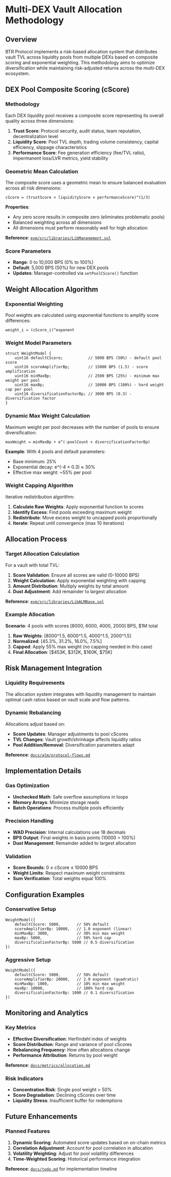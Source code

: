 # Multi-DEX Vault Allocation Methodology

## Overview

BTR Protocol implements a risk-based allocation system that distributes vault TVL across liquidity pools from multiple DEXs based on composite scoring and exponential weighting. This methodology aims to optimize diversification while maintaining risk-adjusted returns across the multi-DEX ecosystem.

## DEX Pool Composite Scoring (cScore)

### Methodology

Each DEX liquidity pool receives a composite score representing its overall quality across three dimensions:

1. **Trust Score**: Protocol security, audit status, team reputation, decentralization level
2. **Liquidity Score**: Pool TVL depth, trading volume consistency, capital efficiency, slippage characteristics  
3. **Performance Score**: Fee generation efficiency (fee/TVL ratio), impermanent loss/LVR metrics, yield stability

### Geometric Mean Calculation

The composite score uses a geometric mean to ensure balanced evaluation across all risk dimensions:

```
cScore = (trustScore × liquidityScore × performanceScore)^(1/3)
```

**Properties**:
- Any zero score results in composite zero (eliminates problematic pools)
- Balanced weighting across all dimensions
- All dimensions must perform reasonably well for high allocation

**Reference**: [`evm/src/libraries/LibManagement.sol`](../evm/src/libraries/LibManagement.sol)

### Score Parameters

- **Range**: 0 to 10,000 BPS (0% to 100%)
- **Default**: 5,000 BPS (50%) for new DEX pools
- **Updates**: Manager-controlled via `setPoolCScore()` function

## Weight Allocation Algorithm

### Exponential Weighting

Pool weights are calculated using exponential functions to amplify score differences:

```
weight_i = (cScore_i)^exponent
```

### Weight Model Parameters

```solidity
struct WeightModel {
    uint16 defaultCScore;           // 5000 BPS (50%) - default pool score
    uint16 scoreAmplifierBp;        // 15000 BPS (1.5) - score amplification
    uint16 minMaxBp;                // 2500 BPS (25%) - minimum max weight per pool
    uint16 maxBp;                   // 10000 BPS (100%) - hard weight cap per pool
    uint16 diversificationFactorBp; // 3000 BPS (0.3) - diversification factor
}
```

### Dynamic Max Weight Calculation

Maximum weight per pool decreases with the number of pools to ensure diversification:

```
maxWeight = minMaxBp + e^(-poolCount × diversificationFactorBp)
```

**Example**: With 4 pools and default parameters:
- Base minimum: 25%
- Exponential decay: e^(-4 × 0.3) ≈ 30%
- Effective max weight: ~55% per pool

### Weight Capping Algorithm

Iterative redistribution algorithm:

1. **Calculate Raw Weights**: Apply exponential function to scores
2. **Identify Excess**: Find pools exceeding maximum weight
3. **Redistribute**: Move excess weight to uncapped pools proportionally
4. **Iterate**: Repeat until convergence (max 10 iterations)

## Allocation Process

### Target Allocation Calculation

For a vault with total TVL:

1. **Score Validation**: Ensure all scores are valid (0-10000 BPS)
2. **Weight Calculation**: Apply exponential weighting with capping
3. **Amount Distribution**: Multiply weights by total amount
4. **Dust Adjustment**: Add remainder to largest allocation

**Reference**: [`evm/src/libraries/LibALMBase.sol`](../evm/src/libraries/LibALMBase.sol)

### Example Allocation

**Scenario**: 4 pools with scores [8000, 6000, 4000, 2000] BPS, $1M total

1. **Raw Weights**: [8000^1.5, 6000^1.5, 4000^1.5, 2000^1.5]
2. **Normalized**: [45.3%, 31.2%, 16.0%, 7.5%]
3. **Capped**: Apply 55% max weight (no capping needed in this case)
4. **Final Allocation**: [$453K, $312K, $160K, $75K]

## Risk Management Integration

### Liquidity Requirements

The allocation system integrates with liquidity management to maintain optimal cash ratios based on vault scale and flow patterns.

### Dynamic Rebalancing

Allocations adjust based on:
- **Score Updates**: Manager adjustments to pool cScores
- **TVL Changes**: Vault growth/shrinkage affects liquidity ratios
- **Pool Addition/Removal**: Diversification parameters adapt

**Reference**: [`docs/alm/protocol-flows.md`](./alm/protocol-flows.md)

## Implementation Details

### Gas Optimization

- **Unchecked Math**: Safe overflow assumptions in loops
- **Memory Arrays**: Minimize storage reads
- **Batch Operations**: Process multiple pools efficiently

### Precision Handling

- **WAD Precision**: Internal calculations use 18 decimals
- **BPS Output**: Final weights in basis points (10000 = 100%)
- **Dust Management**: Remainder added to largest allocation

### Validation

- **Score Bounds**: 0 ≤ cScore ≤ 10000 BPS
- **Weight Limits**: Respect maximum weight constraints
- **Sum Verification**: Total weights equal 100%

## Configuration Examples

### Conservative Setup
```solidity
WeightModel({
    defaultCScore: 5000,       // 50% default
    scoreAmplifierBp: 10000,   // 1.0 exponent (linear)
    minMaxBp: 3000,            // 30% min max weight
    maxBp: 5000,               // 50% hard cap
    diversificationFactorBp: 5000 // 0.5 diversification
})
```

### Aggressive Setup
```solidity
WeightModel({
    defaultCScore: 5000,       // 50% default
    scoreAmplifierBp: 20000,   // 2.0 exponent (quadratic)
    minMaxBp: 1000,            // 10% min max weight
    maxBp: 10000,              // 100% hard cap
    diversificationFactorBp: 1000 // 0.1 diversification
})
```

## Monitoring and Analytics

### Key Metrics

- **Effective Diversification**: Herfindahl index of weights
- **Score Distribution**: Range and variance of pool cScores
- **Rebalancing Frequency**: How often allocations change
- **Performance Attribution**: Returns by pool weight

**Reference**: [`docs/metrics/allocation.md`](./metrics/allocation.md)

### Risk Indicators

- **Concentration Risk**: Single pool weight > 50%
- **Score Degradation**: Declining cScores over time
- **Liquidity Stress**: Insufficient buffer for redemptions

## Future Enhancements

### Planned Features

1. **Dynamic Scoring**: Automated score updates based on on-chain metrics
2. **Correlation Adjustment**: Account for pool correlation in allocation
3. **Volatility Weighting**: Adjust for pool volatility differences
4. **Time-Weighted Scoring**: Historical performance integration

**Reference**: [`docs/todo.md`](./todo.md) for implementation timeline
